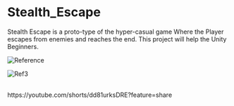 # Stealth_Escape
Stealth Escape is a proto-type of the hyper-casual game Where the Player escapes from enemies and reaches the end. This project will help the Unity Beginners.
<br>

![Reference](https://github.com/shaikmastan93/Stealth_Escape/assets/150914455/808f602c-9cfc-4b59-9bdd-d966421c110b)
<br>



![Ref3](https://github.com/shaikmastan93/Stealth_Escape/assets/150914455/d30c6ccf-9084-4cd0-9af4-a5c1e5d516ad)

<br>
https://youtube.com/shorts/dd81urksDRE?feature=share
<br>




